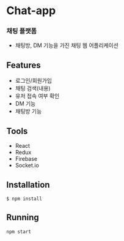 # Chat-app
### 채팅 플랫폼
- 채팅방, DM 기능을 가진 채팅 웹 어플리케이션

## Features
- 로그인/회원가입
- 채팅 검색(내용)
- 유저 접속 여부 확인
- DM 기능
- 채팅방 기능

## Tools
- React
- Redux
- Firebase
- Socket.io

## Installation
```
$ npm install
```

## Running
```javascript
npm start
```
